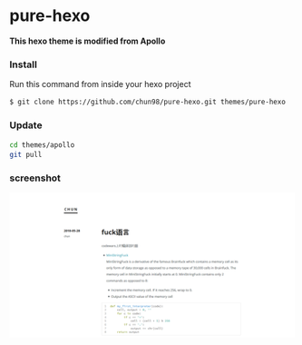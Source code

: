 # pure-hexo
**This hexo theme is modified from Apollo**

### Install

Run this command from inside your hexo project
``` bash
$ git clone https://github.com/chun98/pure-hexo.git themes/pure-hexo
```

### Update

``` bash
cd themes/apollo
git pull
```
### screenshot

![](/screenshot.png)

